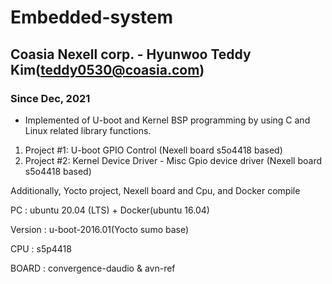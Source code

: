 # Embedded-system
## Coasia Nexell corp. - Hyunwoo Teddy Kim(teddy0530@coasia.com)
### Since Dec, 2021


- Implemented of U-boot and Kernel BSP programming by using C and Linux related library functions. 



1. Project  #1: U-boot GPIO Control (Nexell board s5o4418 based)
2. Project  #2: Kernel Device Driver - Misc Gpio device driver (Nexell board s5o4418 based)

Additionally, 
  Yocto project, Nexell board and Cpu, and Docker compile
  
PC : ubuntu 20.04 (LTS) + Docker(ubuntu 16.04)

Version : u-boot-2016.01(Yocto sumo base)

CPU : s5p4418

BOARD : convergence-daudio & avn-ref
